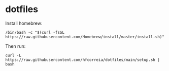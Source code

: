 dotfiles
========

Install homebrew:
```
/bin/bash -c "$(curl -fsSL https://raw.githubusercontent.com/Homebrew/install/master/install.sh)"
```

Then run:

```
curl -L https://raw.githubusercontent.com/hfcorreia/dotfiles/main/setup.sh | bash
```

